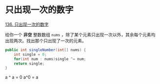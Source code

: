 # 只出现一次的数字

[136. 只出现一次的数字](https://leetcode.cn/problems/single-number/)

给你一个 **非空** 整数数组 `nums` ，除了某个元素只出现一次以外，其余每个元素均出现两次。找出那个只出现了一次的元素。

```java
public int singleNumber(int[] nums) {
    int single = 0;
    for(int num : nums)single ^= num;
    return single;
}
```

a ^ a = 0     a^0 = a